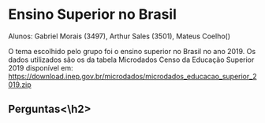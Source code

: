 # Ensino Superior no Brasil
Alunos: Gabriel Morais (3497), Arthur Sales (3501), Mateus Coelho()

O tema escolhido pelo grupo foi o ensino superior no Brasil no ano 2019. Os dados utilizados são os da tabela Microdados Censo da Educação Superior 2019 disponível em: https://download.inep.gov.br/microdados/microdados_educacao_superior_2019.zip

<h2>Perguntas<\h2>
